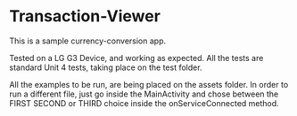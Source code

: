 # Transaction-Viewer
This is a sample currency-conversion app.

Tested on a LG G3 Device, and working as expected.
All the tests are standard Unit 4 tests, taking place on the test folder.

All the examples to be run, are being placed on the assets folder. In order to run a different file, just go inside the MainActivity and chose between the FIRST SECOND or THIRD choice inside the onServiceConnected method. 

